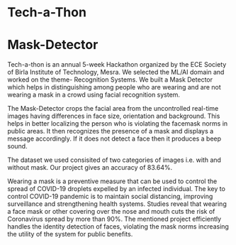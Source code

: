 # Tech-a-Thon
# Mask-Detector

Tech-a-thon is an annual 5-week Hackathon organized by the ECE Society of Birla Institute of Technology, Mesra. We selected the ML/AI domain and worked on the theme- Recognition Systems. We built a Mask Detector which helps in distinguishing among people who are wearing and are not wearing a mask in a crowd using facial recognition system. 

The Mask-Detector crops the facial area from the uncontrolled real-time images having differences in face size, orientation and background. This helps in better localizing the person who is violating the facemask norms in public areas. It then recognizes the presence of a mask and displays a message accordingly. If it does not detect a face then it produces a beep sound.

The dataset we used consisited of two categories of images i.e. with and without mask. Our project gives an accuracy of 83.64%.

Wearing a mask is a preventive measure that can be used to control the spread of COVID-19 droplets expelled by an infected individual. The key to control COVID-19 pandemic is to maintain social distancing, improving surveillance and strengthening health systems. Studies reveal that wearing a face mask or other covering over the nose and mouth cuts the risk of Coronavirus spread by more than 90%. The mentioned project efficiently handles the identity detection of faces, violating the mask norms increasing the utility of the system for public benefits.
